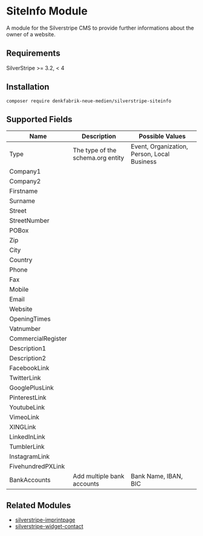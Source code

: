 # SiteInfo Module

A module for the Silverstripe CMS to provide further informations about the owner of a website.

## Requirements

SilverStripe >= 3.2, < 4

## Installation
    composer require denkfabrik-neue-medien/silverstripe-siteinfo
    
## Supported Fields
|Name|Description|Possible Values|
|---|---|---|
|Type|The type of the schema.org entity|Event, Organization, Person, Local Business|
|Company1|||
|Company2|||
|Firstname|||
|Surname|||
|Street|||
|StreetNumber|||
|POBox|||
|Zip|||
|City|||
|Country|||
|Phone|||
|Fax|||
|Mobile|||
|Email|||
|Website|||
|OpeningTimes|||
|Vatnumber|||
|CommercialRegister|||
|Description1|||
|Description2|||
|FacebookLink|||
|TwitterLink|||
|GooglePlusLink|||
|PinterestLink|||
|YoutubeLink|||
|VimeoLink|||
|XINGLink|||
|LinkedInLink|||
|TumblerLink|||
|InstagramLink|||
|FivehundredPXLink|||
|BankAccounts|Add multiple bank accounts|Bank Name, IBAN, BIC|

## Related Modules

- [silverstripe-imprintpage](https://github.com/marcokernler/silverstripe-imprintpage)
- [silverstripe-widget-contact](https://github.com/marcokernler/silverstripe-widget-contact)
